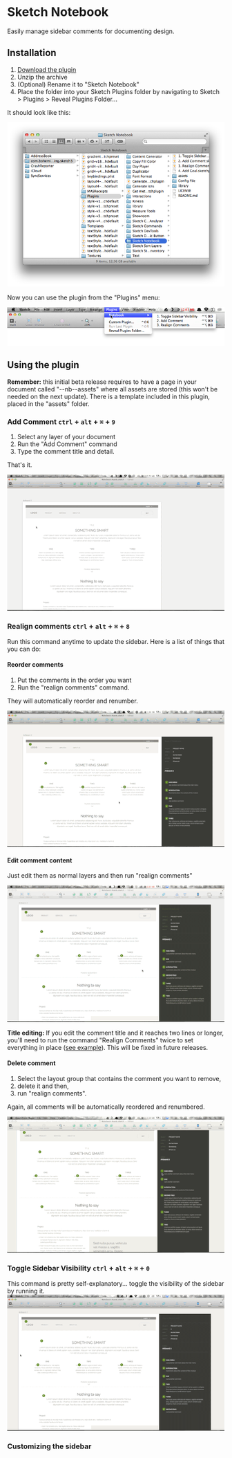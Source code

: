 # Sketch Notebook

Easily manage sidebar comments for documenting design.

## Installation

1. [Download the plugin]
2. Unzip the archive
3. (Optional) Rename it to "Sketch Notebook"
4. Place the folder into your Sketch Plugins folder by navigating to Sketch > Plugins > Reveal Plugins Folder…

It should look like this:

![Sketch Plugins Folder](assets/readme_images/sketchfolder.png?raw=true "Sketch Plugins Folder")

Now you can use the plugin from the "Plugins" menu:

![Plugins menu](assets/readme_images/pluginmenu.png?raw=true "Plugins menu")

## Using the plugin

**Remember:** this initial beta release requires to have a page in your document called "--nb--assets" where all assets are stored (this won't be needed on the next update). There is a template included in this plugin, placed in the "assets" folder.

### Add Comment `ctrl` + `alt` + `⌘` + `9`
1. Select any layer of your document
2. Run the "Add Comment" command
3. Type the comment title and detail. 

That's it.

![Adding a comment](assets/readme_images/add_comment.gif?raw=true "Adding a comment")

### Realign comments `ctrl` + `alt` + `⌘` + `8`
Run this command anytime to update the sidebar. Here is a list of things that you can do:

#### Reorder comments
1. Put the comments in the order you want 
2. Run the "realign comments" command. 

They will automatically reorder and renumber.

![Reorder comment](assets/readme_images/reorder.gif?raw=true "Reorder")

#### Edit comment content
Just edit them as normal layers and then run "realign comments"

![Edit comment](assets/readme_images/edit_comment.gif?raw=true "Edit comment")

**Title editing:** If you edit the comment title and it reaches two lines or longer, you'll need to run the command "Realign Comments" twice to set everything in place ([see example]). This will be fixed in future releases.

#### Delete comment
1. Select the layout group that contains the comment you want to remove,
2. delete it and then,
3. run "realign comments". 

Again, all comments will be automatically reordered and renumbered.

![Delete comment](assets/readme_images/delete_comment.gif?raw=true "Delete comment")

### Toggle Sidebar Visibility `ctrl` + `alt` + `⌘` + `0`
This command is pretty self-explanatory... toggle the visibility of the sidebar by running it.
![Toggle Sidebar Visibility](assets/readme_images/toggle_visibility.gif?raw=true "Toggle Sidebar Visibility")

### Customizing the sidebar


[Download the plugin]:https://github.com/marcosvidal/Sketch-Notebook/archive/master.zip
[see example]:assets/readme_images/edit_title.gif?raw=true